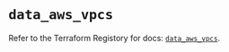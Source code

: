 # `data_aws_vpcs`

Refer to the Terraform Registory for docs: [`data_aws_vpcs`](https://registry.terraform.io/providers/hashicorp/aws/5.10.0/docs/data-sources/vpcs).
